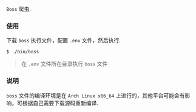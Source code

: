 `Boss` 爬虫.

### 使用
下载 `boss` 执行文件，配置 `.env` 文件，然后执行.
```
$ ./bin/boss
```
> 在 `.env` 文件所在目录执行 `boss` 文件

### 说明
`boss` 文件的编译环境是在 `Arch Linux x86_64` 上进行的，其他平台可能会有影响，可根据自己需要下载源码重新编译.

